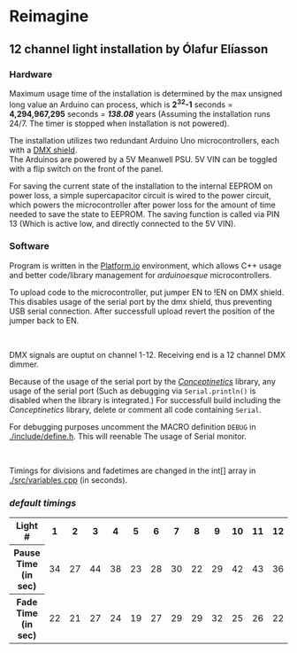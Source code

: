 Reimagine
==================
12 channel light installation by Ólafur Elíasson
------------------


### Hardware

Maximum usage time of the installation is determined by the max unsigned long value an Arduino can process, which is **2<sup>32</sup>-1** seconds = **4,294,967,295** seconds = ***138.08*** years (Assuming the installation runs 24/7. The timer is stopped when installation is not powered).

The installation utilizes two redundant Arduino Uno microcontrollers, each with a [DMX shield](./documentation/DMX%20Shield%20User%20manual.pdf).  
The Arduinos are powered by a 5V Meanwell PSU. 5V VIN can be toggled with a flip switch on the front of the panel.

For saving the current state of the installation to the internal EEPROM on power loss, a simple supercapacitor circuit is wired to the power circuit, which powers the microcontroller after power loss for the amount of time needed to save the state to EEPROM. The saving function is called via PIN 13 (Which is active low, and directly connected to the 5V VIN).

### Software

Program is written in the [Platform.io](https://platformio.org/) environment, which allows C++ usage and better code/library management for *arduinoesque* microcontrollers.  

To upload code to the microcontroller, put jumper EN to !EN on DMX shield. This disables usage of the serial port by the dmx shield, thus preventing USB serial connection. After successfull upload revert the position of the jumper back to EN.  
<p>&nbsp;</p>


DMX signals are ouptut on channel 1-12. Receiving end is a 12 channel DMX dimmer.  

Because of the usage of the serial port by the [*Conceptinetics*](https://github.com/alfo/arduino-libraries/tree/master/Conceptinetics) library, any usage of the serial port (Such as debugging via ``Serial.println()`` is disabled when the library is integrated.) For successfull build including the *Conceptinetics* library, delete or comment all code containing ``Serial``.

For debugging purposes uncomment the MACRO definition ``DEBUG`` in [./include/define.h](./include/define.h). This will reenable The usage of Serial monitor.

<p>&nbsp;</p>

Timings for divisions and fadetimes are changed in the int[] array in [./src/variables.cpp](./src/variables.cpp) (in seconds).  

### *default timings*

<table>
  <tr>
    <th>Light #</th>
    <th>1</th>
    <th>2</th>
    <th>3</th>
    <th>4</th>
    <th>5</th>
    <th>6</th>
    <th>7</th>
    <th>8</th>
    <th>9</th>
    <th>10</th>
    <th>11</th>
    <th>12</th>
  </tr>
  <tr>
    <th>Pause Time (in sec)</th>
    <td>34</td>
    <td>27</td>
    <td>44</td>
    <td>38</td>
    <td>23</td>
    <td>28</td>
    <td>30</td>
    <td>22</td>
    <td>29</td>
    <td>42</td>
    <td>43</td>
    <td>36</td>
  </tr>
  <tr>
    <th>Fade Time (in sec)</th>
    <td>22</td>
    <td>21</td>
    <td>27</td>
    <td>24</td>
    <td>19</td>
    <td>27</td>
    <td>29</td>
    <td>29</td>
    <td>32</td>
    <td>25</td>
    <td>26</td>
    <td>22</td>
  </tr>
</table>
